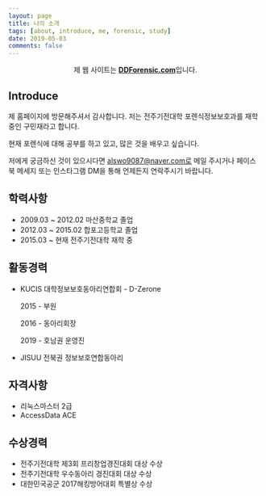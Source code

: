 ```yaml
---
layout: page
title: 나의 소개 
tags: [about, introduce, me, forensic, study]
date: 2019-05-03
comments: false
---
```

    
<center>제 웹 사이트는 <a href="http://www.ddforensic.com"><b>DDForensic.com</b></a>입니다.</center>

## Introduce
제 홈페이지에 방문해주셔서 감사합니다. 저는 전주기전대학 포렌식정보보호과를 재학중인 구민재라고 합니다.

현재 포렌식에 대해 공부를 하고 있고, 많은 것을 배우고 싶습니다.

저에게 궁금하신 것이 있으시다면 alswo9087@naver.com로 메일 주시거나 페이스북 메세지 또는 인스타그램 DM을 통해 언제든지 연락주시기 바랍니다. 




## 학력사항
* 2009.03 ~ 2012.02 마산중학교 졸업
* 2012.03 ~ 2015.02 합포고등학교 졸업
* 2015.03 ~ 현재    전주기전대학 재학 중




## 활동경력
* KUCIS 대학정보보호동아리연합회 - D-Zerone

    2015 - 부원
    
    2016 - 동아리회장
    
    2019 - 호남권 운영진

* JISUU 전북권 정보보호연합동아리




## 자격사항
* 리눅스마스터 2급
* AccessData ACE




## 수상경력
* 전주기전대학 제3회 프리창업경진대회 대상 수상
* 전주기전대학 우수동아리 경진대회 대상 수상
* 대한민국공군 2017해킹방어대회 특별상 수상
